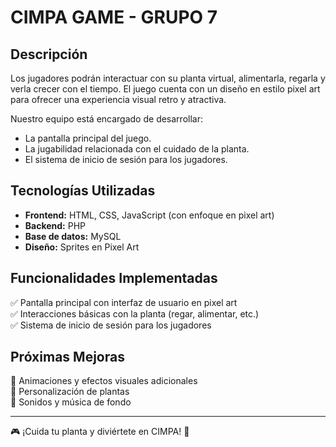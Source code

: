 # CIMPA GAME - GRUPO 7

## Descripción
Los jugadores podrán interactuar con su planta virtual, alimentarla, regarla y verla crecer con el tiempo. El juego cuenta con un diseño en estilo pixel art para ofrecer una experiencia visual retro y atractiva.

Nuestro equipo está encargado de desarrollar:
- La pantalla principal del juego.
- La jugabilidad relacionada con el cuidado de la planta.
- El sistema de inicio de sesión para los jugadores.

## Tecnologías Utilizadas
- **Frontend:** HTML, CSS, JavaScript (con enfoque en pixel art)
- **Backend:** PHP
- **Base de datos:** MySQL
- **Diseño:** Sprites en Pixel Art

## Funcionalidades Implementadas
✅ Pantalla principal con interfaz de usuario en pixel art  
✅ Interacciones básicas con la planta (regar, alimentar, etc.)  
✅ Sistema de inicio de sesión para los jugadores  

## Próximas Mejoras
🔹 Animaciones y efectos visuales adicionales  
🔹 Personalización de plantas  
🔹 Sonidos y música de fondo  

---
🎮 ¡Cuida tu planta y diviértete en CIMPA! 🌱
